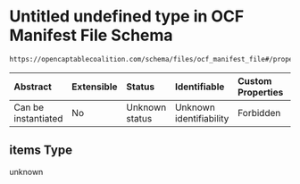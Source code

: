 # Untitled undefined type in OCF Manifest File Schema

```txt
https://opencaptablecoalition.com/schema/files/ocf_manifest_file#/properties/valuations_files/items
```



| Abstract            | Extensible | Status         | Identifiable            | Custom Properties | Additional Properties | Access Restrictions | Defined In                                                                                              |
| :------------------ | :--------- | :------------- | :---------------------- | :---------------- | :-------------------- | :------------------ | :------------------------------------------------------------------------------------------------------ |
| Can be instantiated | No         | Unknown status | Unknown identifiability | Forbidden         | Allowed               | none                | [OCFManifestFile.schema.json*](../flattened_schemas/OCFManifestFile.schema.json "open original schema") |

## items Type

unknown
